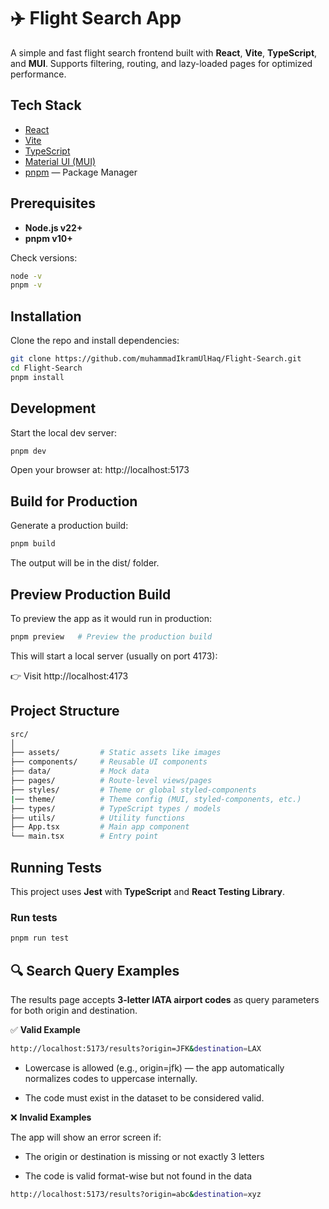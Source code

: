 # ✈️ Flight Search App

A simple and fast flight search frontend built with **React**, **Vite**, **TypeScript**, and **MUI**. Supports filtering, routing, and lazy-loaded pages for optimized performance.

## Tech Stack

- [React](https://react.dev/)
- [Vite](https://vitejs.dev/)
- [TypeScript](https://www.typescriptlang.org/)
- [Material UI (MUI)](https://mui.com/)
- [pnpm](https://pnpm.io/) — Package Manager

## Prerequisites

- **Node.js v22+**
- **pnpm v10+**

Check versions:

```bash
node -v
pnpm -v
```

## Installation

Clone the repo and install dependencies:

```bash
git clone https://github.com/muhammadIkramUlHaq/Flight-Search.git
cd Flight-Search
pnpm install
```

## Development

Start the local dev server:

```bash
pnpm dev
```

Open your browser at: http://localhost:5173

## Build for Production

Generate a production build:

```bash
pnpm build
```

The output will be in the dist/ folder.

## Preview Production Build

To preview the app as it would run in production:

```bash
pnpm preview   # Preview the production build
```

This will start a local server (usually on port 4173):

👉 Visit http://localhost:4173

## Project Structure

```bash
src/
│
├── assets/         # Static assets like images
├── components/     # Reusable UI components
├── data/           # Mock data
├── pages/          # Route-level views/pages
├── styles/         # Theme or global styled-components
|── theme/          # Theme config (MUI, styled-components, etc.)
├── types/          # TypeScript types / models
├── utils/          # Utility functions
├── App.tsx         # Main app component
└── main.tsx        # Entry point
```

## Running Tests

This project uses **Jest** with **TypeScript** and **React Testing Library**.

### Run tests

```bash
pnpm run test
```

## 🔍 Search Query Examples

The results page accepts **3-letter IATA airport codes** as query parameters for both origin and destination.

✅ **Valid Example**

```bash
http://localhost:5173/results?origin=JFK&destination=LAX
```

- Lowercase is allowed (e.g., origin=jfk) — the app automatically normalizes codes to uppercase internally.

- The code must exist in the dataset to be considered valid.

❌ **Invalid Examples**

The app will show an error screen if:

- The origin or destination is missing or not exactly 3 letters

- The code is valid format-wise but not found in the data

```bash
http://localhost:5173/results?origin=abc&destination=xyz
```

